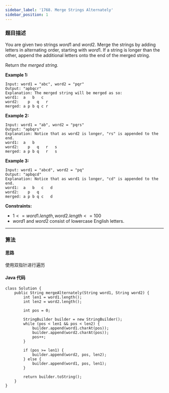 ```yaml
---
sidebar_label: '1768. Merge Strings Alternately'
sidebar_position: 1
---
```


### 题目描述
You are given two strings $word1$ and $word2$. Merge the strings by adding letters in alternating order, starting with $word1$. If a string is longer than the other, append the additional letters onto the end of the merged string.

Return _the merged string._

**Example 1:**

```
Input: word1 = "abc", word2 = "pqr"
Output: "apbqcr"
Explanation: The merged string will be merged as so:
word1:  a   b   c
word2:    p   q   r
merged: a p b q c r
```

**Example 2:**

```
Input: word1 = "ab", word2 = "pqrs"
Output: "apbqrs"
Explanation: Notice that as word2 is longer, "rs" is appended to the end.
word1:  a   b 
word2:    p   q   r   s
merged: a p b q   r   s
```

**Example 3:**

```
Input: word1 = "abcd", word2 = "pq"
Output: "apbqcd"
Explanation: Notice that as word1 is longer, "cd" is appended to the end.
word1:  a   b   c   d
word2:    p   q 
merged: a p b q c   d
```

**Constraints:**

*   $1 <= word1.length, word2.length <= 100$
*   $word1$ and $word2$ consist of lowercase English letters.

---
### 算法
#### 思路
使用双指针进行遍历

#### Java 代码
```
class Solution {
    public String mergeAlternately(String word1, String word2) {
        int len1 = word1.length();
        int len2 = word2.length();

        int pos = 0;

        StringBuilder builder = new StringBuilder();
        while (pos < len1 && pos < len2) {
            builder.append(word1.charAt(pos));
            builder.append(word2.charAt(pos));
            pos++;
        }

        if (pos >= len1) {
            builder.append(word2, pos, len2);
        } else {
            builder.append(word1, pos, len1);
        }

        return builder.toString();
    }
}
```

